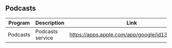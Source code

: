 ## Podcasts

| Program | Description | Link | Plugins | Comment |
| --- | --- | --- | --- | --- |
| Podcasts | Podcasts service | https://apps.apple.com/app/google/id1398000105 |
